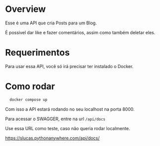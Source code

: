 # Overview

Esse é uma API que cria Posts para um Blog.

É possivel dar like e fazer comentários, assim como também
deletar eles.

# Requerimentos

Para usar essa API, você só irá precisar ter instalado o Docker.

# Como rodar

```bash
  docker compose up
```
Com isso a API estará rodando no seu localhost na porta 8000.

Para acessar o SWAGGER, entre na url `/api/docs`

Use essa URL como teste, caso não queria rodar localmente.

https://slucas.pythonanywhere.com/api/docs/